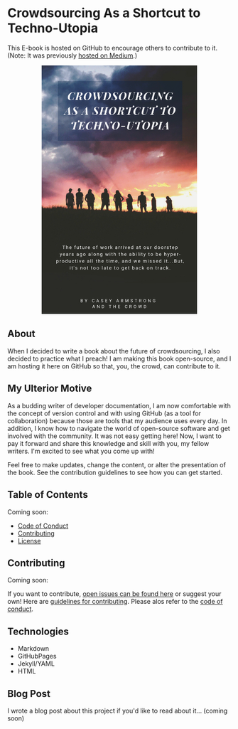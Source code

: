 # Crowdsourcing As a Shortcut to Techno-Utopia

This E-book is hosted on GitHub to encourage others to contribute to it. (Note: It was previously [hosted on Medium](https://medium.com/@CrowdsourcingKC/crowdsourcing-as-a-shortcut-to-the-technological-singularity-free-e-book-bb7357a53f70).)

<div style="text-align:center"><img src ="https://raw.githubusercontent.com/CrowdsourcingKC/crowdsourcingshortcut/master/images/cover.png" alt="book cover" width="350"/></div>

## About

When I decided to write a book about the future of crowdsourcing, I also decided to practice what I preach! I am making this book open-source, and I am hosting it here on GitHub so that, you, the crowd, can contribute to it.

## My Ulterior Motive

As a budding writer of developer documentation, I am now comfortable with the concept of version control and with using GitHub (as a tool for collaboration) because those are tools that my audience uses every day. In addition, I know how to navigate the world of open-source software and get involved with the community. It was not easy getting here! Now, I want to pay it forward and share this knowledge and skill with you, my fellow writers. I'm excited to see what you come up with!

Feel free to make updates, change the content, or alter the presentation of the book.
See the contribution guidelines to see how you can get started.

## Table of Contents

Coming soon:

- [Code of Conduct]()
- [Contributing](https://github.com/CrowdsourcingKC/crowdsourcingshortcut/blob/master/CONTRIBUTING.md)
- [License]()

## Contributing

Coming soon:

If you want to contribute, [open issues can be found here](https://github.com/CrowdsourcingKC/crowdsourcingshortcut/issues) or suggest your own! Here are [guidelines for contributing](https://github.com/CrowdsourcingKC/crowdsourcingshortcut/blob/master/CONTRIBUTING.md). Please alos refer to the [code of conduct]().

## Technologies

- Markdown
- GitHubPages
- Jekyll/YAML
- HTML

## Blog Post

I wrote a blog post about this project if you'd like to read about it... (coming soon)
